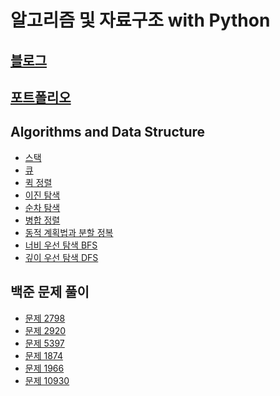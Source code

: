 # 알고리즘 및 자료구조 with Python

## [블로그](https://da-journal.com)
## [포트폴리오](https://dawunhan.github.io/portfolio/)

## Algorithms and Data Structure
- [스택](https://github.com/DAWUNHAN/Algorithms-and-DataStructure/blob/master/Stack.ipynb)
- [큐](https://github.com/DAWUNHAN/Algorithms-and-DataStructure/blob/master/Queue.ipynb)
- [퀵 정렬](https://github.com/DAWUNHAN/Algorithms-and-DataStructure/blob/master/Quick%20Sort%20%ED%80%B5%20%EC%A0%95%EB%A0%AC.ipynb)
- [이진 탐색](https://github.com/DAWUNHAN/Algorithms-and-DataStructure/blob/master/%EC%9D%B4%EC%A7%84%20%ED%83%90%EC%83%89%20(Binary%20Search).ipynb)
- [순차 탐색](https://github.com/DAWUNHAN/Algorithms-and-DataStructure/blob/master/%EC%88%9C%EC%B0%A8%20%ED%83%90%EC%83%89%20(Sequential%20Search).ipynb)
- [병합 정렬](https://github.com/DAWUNHAN/Algorithms-and-DataStructure/blob/master/%EB%B3%91%ED%95%A9%20%EC%A0%95%EB%A0%AC%20(Merge%20Sort).ipynb)
- [동적 계획법과 분할 정복](https://github.com/DAWUNHAN/Algorithms-and-DataStructure/blob/master/%EB%8F%99%EC%A0%81%20%EA%B3%84%ED%9A%8D%EB%B2%95%20(Dynamic%20Programming)%EA%B3%BC%20%EB%B6%84%ED%95%A0%20%EC%A0%95%EB%B3%B5%20(Divide%20and%20Conquer).ipynb)
- [너비 우선 탐색 BFS](https://github.com/DAWUNHAN/Algorithms-and-DataStructure/blob/master/%EB%84%88%EB%B9%84%20%EC%9A%B0%EC%84%A0%20%ED%83%90%EC%83%89%20(Breadth-First%20Search).ipynb)
- [깊이 우선 탐색 DFS](https://github.com/DAWUNHAN/Algorithms-and-DataStructure/blob/master/%EA%B9%8A%EC%9D%B4%20%EC%9A%B0%EC%84%A0%20%ED%83%90%EC%83%89%20(Depth-First%20Search).ipynb)

## 백준 문제 풀이
- [문제 2798](https://github.com/DAWUNHAN/Algorithms-and-DataStructure/blob/master/%5B%EB%B0%B1%EC%A4%80%5D%202798.ipynb)
- [문제 2920](https://github.com/DAWUNHAN/Algorithms-and-DataStructure/blob/master/%5B%EB%B0%B1%EC%A4%80%5D%202920.ipynb)
- [문제 5397](https://github.com/DAWUNHAN/Algorithms-and-DataStructure/blob/master/%5B%EB%B0%B1%EC%A4%80%5D%205397%20%ED%82%A4%EB%A1%9C%EA%B1%B0.ipynb)
- [문제 1874](https://github.com/DAWUNHAN/Algorithms-and-DataStructure/blob/master/%5B%EB%B0%B1%EC%A4%80%5D%201874%20%EC%8A%A4%ED%83%9D%20%EC%88%98%EC%97%B4.ipynb)
- [문제 1966](https://github.com/DAWUNHAN/Algorithms-and-DataStructure/blob/master/%5B%EB%B0%B1%EC%A4%80%5D%201966%20%ED%81%90.ipynb)
- [문제 10930](https://github.com/DAWUNHAN/Algorithms-and-DataStructure/blob/master/%5B%EB%B0%B1%EC%A4%80%5D%2010930%20SHA-256.ipynb)
